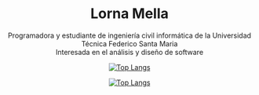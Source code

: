 <div align="center">
  <h1> Lorna Mella </h1>
  <p> 
    Programadora y estudiante de ingeniería civil informática de la Universidad Técnica Federico Santa Maria <br/>
    Interesada en el análisis y diseño de software 
  </p>

[![Top Langs](https://github-readme-stats.vercel.app/api/top-langs/?username=lmellan&layout=donut-vertical&bg_color=00000000&hide_border=true)](https://github.com/lmellan/github-readme-stats)

[![Top Langs](https://github-readme-stats.vercel.app/api/top-langs/?username=lmellan\&layout=donut-vertical&bg_color=00000000&hide_border=true)](https://github.com/lmellan/github-readme-stats)


</div>
